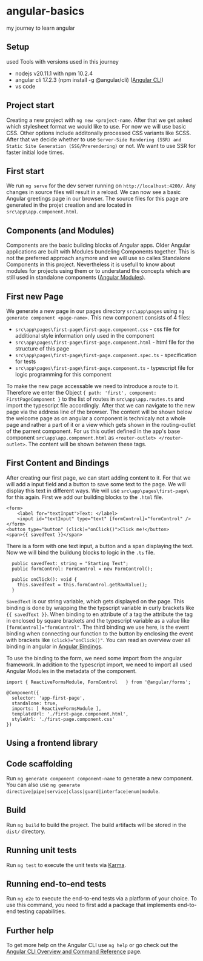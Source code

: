 # angular-basics
my journey to learn angular

## Setup
used Tools with versions used in this journey
- nodejs v20.11.1 with npm 10.2.4
- angular cli 17.2.3 (npm install -g @angular/cli) ([Angular CLI](https://angular.io/cli))
- vs code

## Project start
Creating a new project with `ng new <project-name`. After that we get asked which stylesheet format we would like to use. For now we will use basic CSS. Other options include additonally processed CSS variants like SCSS. After that we decide whether to use `Server-Side Rendering (SSR) and Static Site Generation (SSG/Prerendering)` or not. We want to use SSR for faster initial lode times.

## First start

We run `ng serve` for the dev server running on `http://localhost:4200/`. Any changes in source files will result in a reload. We can now see a basic Angular greetings page in our browser. The source files for this page are generated in the projet creation and are located in `src\app\app.component.html`.

## Components (and Modules)
Components are the basic building blocks of Angular apps. Older Angular applications are built with Modules bundeling Components together. This is not the preferred approach anymore and we will use so calles Standalone Components in this project. Nevertheless it is usefull to know about modules for projects using them or to understand the concepts which are still used in standalone components ([Angular Modules](https://angular.io/guide/architecture-modules)).

## First new Page
We generate a new page in our pages directory `src\app\pages` using `ng generate component <page-name>`. This new component consists of 4 files:
- `src\app\pages\first-page\first-page.component.css` - css file for additional style information only used in the component
- `src\app\pages\first-page\first-page.component.html` - html file for the structure of this page
- `src\app\pages\first-page\first-page.component.spec.ts` - specification for tests
- `src\app\pages\first-page\first-page.component.ts` - typescript file for logic programming for this component

To make the new page accessable we need to introduce a route to it. Therefore we enter the Object 
`
{
    path: 'first',
    component: FirstPageComponent
}
`
to the list of routes in `src\app\app.routes.ts` and import the typescript file accordingly. After that we can navigate to the new page via the address line of the browser. The content will be shown below the welcome page as on angular a component is technicaly not a whole page and rather a part of it or a view which gets shown in the routing-outlet of the parrent component. For us this outlet defined in the app's base component `src\app\app.component.html` as `
<router-outlet>
</router-outlet>
`. The content will be shown between these tags.

## First Content and Bindings

After creating our first page, we can start adding content to it. For that we will add a input field and a button to save some text to the page. We will display this text in different ways. We will use `src\app\pages\first-page\` for this again. First we add our building blocks to the `.html` file.
```
<form>
    <label for="textInput">Text: </label>
    <input id="textInput" type="text" [formControl]="formControl" />
</form>
<button type="button" (click)="onClick()">Click me!</button>
<span>{{ savedText }}</span>
```
There is a form with one text input, a button and a span displaying the text. Now we will bind the buildung blocks to logic in the `.ts` file.
```
  public savedText: string = "Starting Text";
  public formControl: FormControl = new FormControl();

  public onClick(): void {
    this.savedText = this.formControl.getRawValue();
  }
```
`SavedText` is our string variable, which gets displayed on the page. This binding is done by wrapping the the typscript variable in curly brackets like `{{ savedText }}`. When binding to en attribute of a tag the attribute the tag in enclosed by square brackets and the typescript variable as a value like `[formControl]="formControl"`. The third binding we use here, is the event binding when connecting our function to the button by enclosing the event with brackets like `(click)="onClick()"`. You can read an overview over all binding in angular in [Angular Bindings](https://angular.io/guide/binding-syntax).

To use the binding to the form, we need some import from the angular framework. In addition to the typescript import, we need to import all used Angular Modules in the metadata of the component.
```
import { ReactiveFormsModule, FormControl   } from '@angular/forms';

@Component({
  selector: 'app-first-page',
  standalone: true,
  imports: [ ReactiveFormsModule ],
  templateUrl: './first-page.component.html',
  styleUrl: './first-page.component.css'
})
```
## Using a frontend library

## Code scaffolding

Run `ng generate component component-name` to generate a new component. You can also use `ng generate directive|pipe|service|class|guard|interface|enum|module`.

## Build

Run `ng build` to build the project. The build artifacts will be stored in the `dist/` directory.

## Running unit tests

Run `ng test` to execute the unit tests via [Karma](https://karma-runner.github.io).

## Running end-to-end tests

Run `ng e2e` to execute the end-to-end tests via a platform of your choice. To use this command, you need to first add a package that implements end-to-end testing capabilities.

## Further help

To get more help on the Angular CLI use `ng help` or go check out the [Angular CLI Overview and Command Reference](https://angular.io/cli) page.
